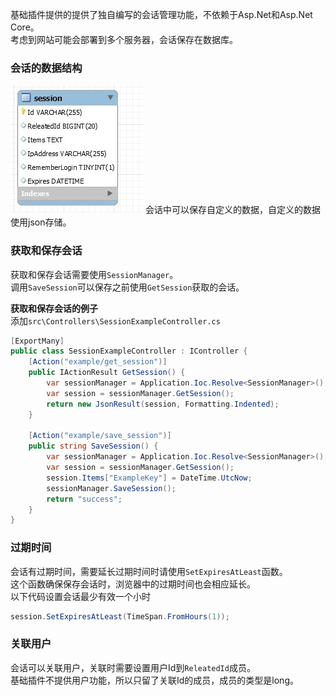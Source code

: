 基础插件提供的提供了独自编写的会话管理功能，不依赖于Asp.Net和Asp.Net Core。<br/>
考虑到网站可能会部署到多个服务器，会话保存在数据库。<br/>

### 会话的数据结构

![会话的ER图](../img/er_session.jpg)
会话中可以保存自定义的数据，自定义的数据使用json存储。

### 获取和保存会话

获取和保存会话需要使用`SessionManager`。<br/>
调用`SaveSession`可以保存之前使用`GetSession`获取的会话。<br/>

**获取和保存会话的例子**<br/>
添加`src\Controllers\SessionExampleController.cs`<br/>
``` csharp
[ExportMany]
public class SessionExampleController : IController {
	[Action("example/get_session")]
	public IActionResult GetSession() {
		var sessionManager = Application.Ioc.Resolve<SessionManager>();
		var session = sessionManager.GetSession();
		return new JsonResult(session, Formatting.Indented);
	}

	[Action("example/save_session")]
	public string SaveSession() {
		var sessionManager = Application.Ioc.Resolve<SessionManager>();
		var session = sessionManager.GetSession();
		session.Items["ExampleKey"] = DateTime.UtcNow;
		sessionManager.SaveSession();
		return "success";
	}
}
```

### 过期时间

会话有过期时间，需要延长过期时间时请使用`SetExpiresAtLeast`函数。<br/>
这个函数确保保存会话时，浏览器中的过期时间也会相应延长。<br/>
以下代码设置会话最少有效一个小时<br/>
``` csharp
session.SetExpiresAtLeast(TimeSpan.FromHours(1));
```

### 关联用户

会话可以关联用户，关联时需要设置用户Id到`ReleatedId`成员。<br/>
基础插件不提供用户功能，所以只留了关联Id的成员，成员的类型是long。<br/>
